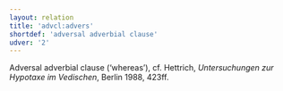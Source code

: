 ```yaml
---
layout: relation
title: 'advcl:advers'
shortdef: 'adversal adverbial clause'
udver: '2'
---
```


Adversal adverbial clause (‘whereas’), cf. Hettrich, *Untersuchungen zur Hypotaxe im Vedischen*, Berlin 1988, 423ff.

~~~ sdparse

~~~
<!-- Interlanguage links updated Ne 5. května 2024, 18:20:33 CEST -->
